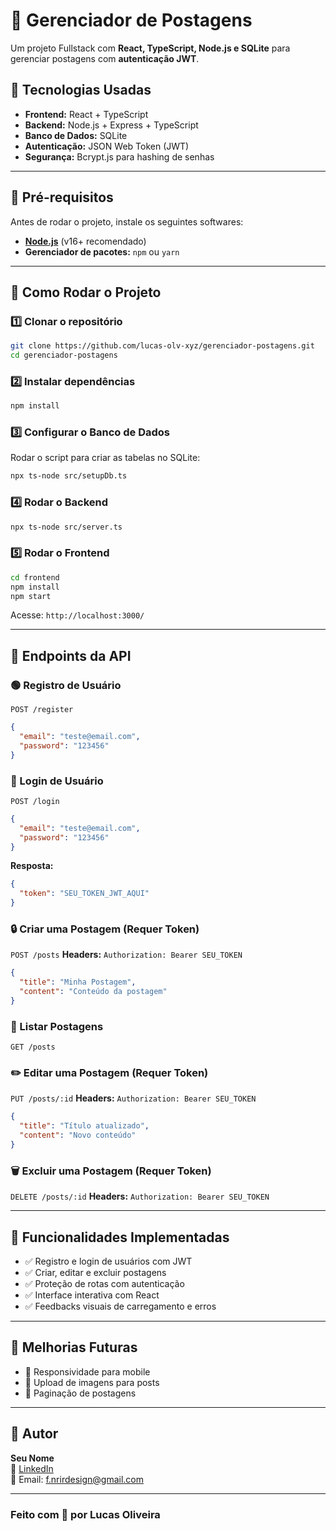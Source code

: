 # 📌 Gerenciador de Postagens

Um projeto Fullstack com **React, TypeScript, Node.js e SQLite** para gerenciar postagens com **autenticação JWT**.

## 🚀 Tecnologias Usadas

- **Frontend:** React + TypeScript
- **Backend:** Node.js + Express + TypeScript
- **Banco de Dados:** SQLite
- **Autenticação:** JSON Web Token (JWT)
- **Segurança:** Bcrypt.js para hashing de senhas

---

## 📌 Pré-requisitos

Antes de rodar o projeto, instale os seguintes softwares:

- **[Node.js](https://nodejs.org/)** (v16+ recomendado)
- **Gerenciador de pacotes:** `npm` ou `yarn`

---

## 📌 Como Rodar o Projeto

### **1️⃣ Clonar o repositório**

```sh
git clone https://github.com/lucas-olv-xyz/gerenciador-postagens.git
cd gerenciador-postagens
```

### **2️⃣ Instalar dependências**

```sh
npm install
```

### **3️⃣ Configurar o Banco de Dados**

Rodar o script para criar as tabelas no SQLite:

```sh
npx ts-node src/setupDb.ts
```

### **4️⃣ Rodar o Backend**

```sh
npx ts-node src/server.ts
```

### **5️⃣ Rodar o Frontend**

```sh
cd frontend
npm install
npm start
```

Acesse: `http://localhost:3000/`

---

## 📌 Endpoints da API

### **🟢 Registro de Usuário**

`POST /register`

```json
{
  "email": "teste@email.com",
  "password": "123456"
}
```

### **🔵 Login de Usuário**

`POST /login`

```json
{
  "email": "teste@email.com",
  "password": "123456"
}
```

**Resposta:**

```json
{
  "token": "SEU_TOKEN_JWT_AQUI"
}
```

### **🔒 Criar uma Postagem (Requer Token)**

`POST /posts`
**Headers:** `Authorization: Bearer SEU_TOKEN`

```json
{
  "title": "Minha Postagem",
  "content": "Conteúdo da postagem"
}
```

### **🔄 Listar Postagens**

`GET /posts`

### **✏️ Editar uma Postagem (Requer Token)**

`PUT /posts/:id`
**Headers:** `Authorization: Bearer SEU_TOKEN`

```json
{
  "title": "Título atualizado",
  "content": "Novo conteúdo"
}
```

### **🗑 Excluir uma Postagem (Requer Token)**

`DELETE /posts/:id`
**Headers:** `Authorization: Bearer SEU_TOKEN`

---

## 📌 Funcionalidades Implementadas

- ✅ Registro e login de usuários com JWT
- ✅ Criar, editar e excluir postagens
- ✅ Proteção de rotas com autenticação
- ✅ Interface interativa com React
- ✅ Feedbacks visuais de carregamento e erros

---

## 📌 Melhorias Futuras

- 🔹 Responsividade para mobile
- 🔹 Upload de imagens para posts
- 🔹 Paginação de postagens

---

## 📌 Autor

**Seu Nome**  
🔗 [LinkedIn](https://www.linkedin.com/in/lucas-olvra/)  
📧 Email: f.nrirdesign@gmail.com

---

### **Feito com 💙 por Lucas Oliveira**
